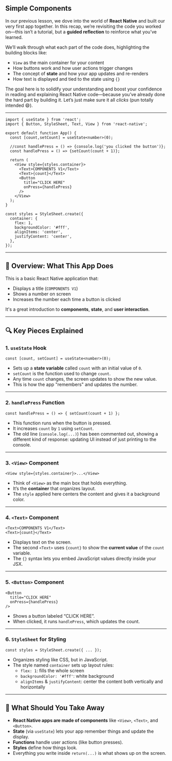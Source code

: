 ## Simple Components

In our previous lesson, we dove into the world of **React Native** and built our very first app together. In this recap, we’re revisiting the code you worked on—this isn’t a tutorial, but a **guided reflection** to reinforce what you’ve learned.

We’ll walk through what each part of the code does, highlighting the building blocks like:
- `View` as the main container for your content
- How buttons work and how user actions trigger changes
- The concept of **state** and how your app updates and re-renders
- How text is displayed and tied to the state using `{}`

The goal here is to solidify your understanding and boost your confidence in reading and explaining React Native code—because you’ve already done the hard part by building it. Let’s just make sure it all *clicks* (pun totally intended 😄). 

---
```tsx
import { useState } from 'react';
import { Button, StyleSheet, Text, View } from 'react-native';

export default function App() {
  const [count,setCount] = useState<number>(0);

  //const handlePress = () => {console.log('you clicked the button')};
  const handlePress = () => {setCount(count + 1)}; 

  return (
    <View style={styles.container}>
      <Text>COMPONENTS V1</Text>
      <Text>{count}</Text>
      <Button 
        title="CLICK HERE"
        onPress={handlePress}
      />
    </View>
  );
}

const styles = StyleSheet.create({
  container: {
    flex: 1,
    backgroundColor: '#fff',
    alignItems: 'center',
    justifyContent: 'center',
  },
});

```
---

## 🧱 Overview: What This App Does
This is a basic React Native application that:
- Displays a title (`COMPONENTS V1`)
- Shows a number on screen
- Increases the number each time a button is clicked

It's a great introduction to **components**, **state**, and **user interaction**.

---

## 🔍 Key Pieces Explained

### 1. `useState` Hook
```tsx
const [count, setCount] = useState<number>(0);
```
- Sets up a **state variable** called `count` with an initial value of `0`.
- `setCount` is the function used to change `count`.
- Any time `count` changes, the screen updates to show the new value.
- This is how the app "remembers" and updates the number.

---

### 2. `handlePress` Function
```tsx
const handlePress = () => { setCount(count + 1) };
```
- This function runs when the button is pressed.
- It increases `count` by `1` using `setCount`.
- The old line (`console.log(...)`) has been commented out, showing a different kind of response: updating UI instead of just printing to the console.

---

### 3. `<View>` Component
```tsx
<View style={styles.container}>...</View>
```
- Think of `<View>` as the main box that holds everything.
- It’s the **container** that organizes layout.
- The `style` applied here centers the content and gives it a background color.

---

### 4. `<Text>` Component
```tsx
<Text>COMPONENTS V1</Text>
<Text>{count}</Text>
```
- Displays text on the screen.
- The second `<Text>` uses `{count}` to show the **current value** of the `count` variable.
- The `{}` syntax lets you embed JavaScript values directly inside your JSX.

---

### 5. `<Button>` Component
```tsx
<Button 
  title="CLICK HERE"
  onPress={handlePress}
/>
```
- Shows a button labeled “CLICK HERE”.
- When clicked, it runs `handlePress`, which updates the count.

---

### 6. `StyleSheet` for Styling
```tsx
const styles = StyleSheet.create({ ... });
```
- Organizes styling like CSS, but in JavaScript.
- The style named `container` sets up layout rules:
  - `flex: 1`: fills the whole screen
  - `backgroundColor: '#fff'`: white background
  - `alignItems` & `justifyContent`: center the content both vertically and horizontally

---

## 🧠 What Should You Take Away
- **React Native apps are made of components** like `<View>`, `<Text>`, and `<Button>`.
- **State** (via `useState`) lets your app remember things and update the display.
- **Functions** handle user actions (like button presses).
- **Styles** define how things look.
- Everything you write inside `return(...)` is what shows up on the screen.

